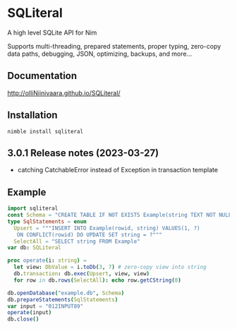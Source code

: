 # SQLiteral
A high level SQLite API for Nim

Supports multi-threading, prepared statements, proper typing, 
zero-copy data paths, debugging, JSON, optimizing, backups, and more...

## Documentation

http://olliNiinivaara.github.io/SQLiteral/


## Installation

`nimble install sqliteral`

## 3.0.1 Release notes (2023-03-27)
* catching CatchableError instead of Exception in transaction template

## Example

```nim
import sqliteral
const Schema = "CREATE TABLE IF NOT EXISTS Example(string TEXT NOT NULL)"
type SqlStatements = enum
  Upsert = """INSERT INTO Example(rowid, string) VALUES(1, ?)
   ON CONFLICT(rowid) DO UPDATE SET string = ?"""
  SelectAll = "SELECT string FROM Example"
var db: SQLiteral

proc operate(i: string) =
  let view: DbValue = i.toDb(3, 7) # zero-copy view into string
  db.transaction: db.exec(Upsert, view, view)
  for row in db.rows(SelectAll): echo row.getCString(0)

db.openDatabase("example.db", Schema)
db.prepareStatements(SqlStatements)
var input = "012INPUT89"
operate(input)
db.close()
```
